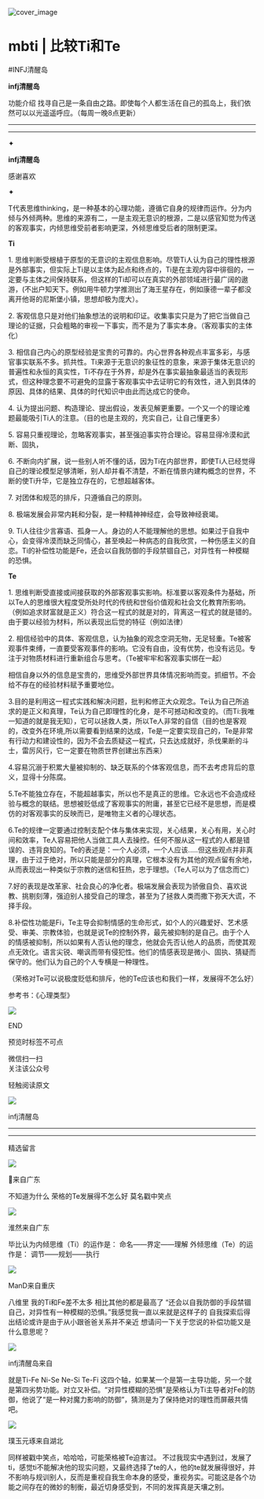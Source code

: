 ![cover_image](https://mmbiz.qlogo.cn/mmbiz_jpg/DZCdtia4bJxok2BAZVB0RHSiaEibsfdPgOnYcvEgQ0kq0J9ALlXsyUavy78ZrE3RENoSRYIUciaF4kicNIn3XUW5HUA/0?wx_fmt=jpeg)

#  mbti | 比较Ti和Te

#INFJ清醒岛  

**infj清醒岛**



功能介绍  找寻自己是一条自由之路。即使每个人都生活在自己的孤岛上，我们依然可以以光遥遥呼应。（每周一晚8点更新）

__ __

__ _ _

✦

  

**infj清醒岛**

感谢喜欢

✦

  

T代表思维thinking，是一种基本的心理功能，遵循它自身的规律而运作。分为内倾与外倾两种。思维的来源有二，一是主观无意识的根源，二是以感官知觉为传送的客观事实，内倾思维受前者影响更深，外倾思维受后者的限制更深。  

**Ti**

1\.
思维判断受根植于原型的无意识的主观信息影响。尽管Ti人认为自己的理性根源是外部事实，但实际上Ti是以主体为起点和终点的，Ti是在主观内容中徘徊的，一定要与主体之间保持联系，但这样的Ti却可以在真实的外部领域进行最广阔的遨游，(不出户知天下。例如用牛顿力学推测出了海王星存在，例如康德一辈子都没离开他哥的尼斯堡小镇，思想却极为庞大）。

2\. 客观信息只是对他们抽象想法的说明和印证。收集事实只是为了把它当做自己理论的证据，只会粗略的审视一下事实，而不是为了事实本身。（客观事实的主体化）

3\.
相信自己内心的原型经验是宝贵的可靠的。内心世界各种观点丰富多彩，与感官事实联系不多。抓共性。Ti来源于无意识的象征性的意象，来源于集体无意识的普遍性和永恒的真实性，Ti不存在于外界，却是外在事实最抽象最适当的表现形式，但这种理念要不可避免的显露于客观事实中去证明它的有效性，进入到具体的原因、具体的结果、具体的时代知识中由此而达成它的使命。

4\. 认为提出问题、构造理论、提出假设，发表见解更重要。一个又一个的理论难题最能吸引Ti人的注意。（目的也是主观的，充实自己，让自己懂更多）

5\. 容易只重视理论，忽略客观事实，甚至强迫事实符合理论。容易显得冷漠和武断、固执，

6\.
不断向内扩展，说一些别人听不懂的话，因为Ti在内部世界，即使Ti人已经觉得自己的理论模型足够清晰，别人却并看不清楚，不断在情景内建构概念的世界，不断的使Ti升华，它是独立存在的，它想超越客体。

7\. 对团体和规范的排斥，只遵循自己的原则。

8\. 极端发展会非常内耗和分裂，是一种精神神经症，会导致神经衰竭。

9\.
Ti人往往少言寡语、孤身一人。身边的人不能理解他的思想。如果过于自我中心，会变得冷漠而缺乏同情心，甚至唤起一种病态的自我欣赏，一种伤感主义的自恋。Ti的补偿性功能是Fe，还会以自我防御的手段禁锢自己，对异性有一种模糊的恐惧。

**Te**

1\.
思维判断受直接或间接获取的外部客观事实影响。标准要以客观条件为基础，所以Te人的思维很大程度受所处时代的传统和世俗价值观和社会文化教育所影响。（例如追求财富就是正义）符合这一程式的就是对的，背离这一程式的就是错的。由于要以经验为材料，所以表现出后觉的特征（例如法律）

2\.
相信经验中的具体、客观信息，认为抽象的观念空洞无物，无足轻重。Te被客观事件束缚，一直要受客观事件的影响。它没有自由，没有优势，也没有远见。专注于对物质材料进行重新组合与思考。（Te被牢牢和客观事实绑在一起）

相信自身以外的信息是宝贵的，思维受外部世界具体情况影响而变。抓细节。不会给不存在的经验材料赋予重要地位。

3.目的是利用这一程式实践和解决问题，批判和修正大众观念。Te认为自己所追求的是正义和真理，Te认为自己即理性的化身，是不可撼动和改变的。（而Ti:我唯一知道的就是我无知），它可以拯救人类，所以Te人非常的自信（目的也是客观的，改变外在环境,所以需要看到结果的达成，Te是一定要实现自己的，Te是非常有行动力和建设性的，因为不会去质疑这一程式，只去达成就好，杀伐果断的斗士，雷厉风行，它一定要在物质世界创建出东西来）

4.容易沉溺于积累大量被抑制的、缺乏联系的个体客观信息，而不去考虑背后的意义，显得十分陈腐。

5.Te不能独立存在，不能超越事实，所以也不是真正的思维。它永远也不会造成经验与概念的联结。思想被贬低成了客观事实的附庸，甚至它已经不是思想，而是模仿的对客观事实的反映而已，是唯物主义者的心理状态。

6.Te的规律一定要通过控制支配个体与集体来实现，关心结果，关心有用，关心时间和效率，Te人容易把他人当做工具人去操控。任何不服从这一程式的人都是错误的、违背良知的。Te的表述是：一个人必须，一个人应该.....但这些观点并非真理，由于过于绝对，所以只能是部分的真理，它根本没有为其他的观点留有余地，从而表现出一种类似于宗教的迷信和狂热，忠于理想。（Te人可以为了信念而亡）

7.好的表现是改革家、社会良心的净化者。极端发展会表现为骄傲自负、喜欢说教、挑剔刻薄，强迫别人接受自己的理念，甚至为了拯救人类而撒下弥天大谎，不择手段。

8.补偿性功能是Fi，Te主导会抑制情感的生命形式，如个人的兴趣爱好、艺术感受、审美、宗教体验，也就是说Te的控制外界，最先被抑制的是自己。由于个人的情感被抑制，所以如果有人否认他的理念，他就会先否认他人的品质，而使其观点无效化。语言尖锐、嘲讽而带有侵犯性。他们的情感表现是微小、固执、猜疑而保守的。他们认为自己的个人专横是一种理性。

（荣格对Te可以说极度贬低和排斥，他的Te应该也和我们一样，发展得不怎么好）

参考书：《心理类型》

  

![](https://mmbiz.qpic.cn/mmbiz_gif/7FiadXCUBpqt43ySAFleQonQAWQDMwvCPOiaiaFlUYSG8ibicVqc4d5rBa4niaAWr9DmauJ43FCich2gaNDU6PiaKZQf6w/640?wx_fmt=gif)

END  

预览时标签不可点

微信扫一扫  
关注该公众号



轻触阅读原文

![](http://mmbiz.qpic.cn/mmbiz_png/DZCdtia4bJxpcRrqEcIicNn7icChObS1Eqm6u2hlN1LGAHvlMHZg6O2a3A47KdeC6IqvVTuryNZQpDFQ1LX3JvT9w/0?wx_fmt=png)

infj清醒岛







****



****





精选留言

![](http://mmsns.qpic.cn/mmsns/iaxNB5XaibCeLTYWIUGCYm7cS1kFxTx4ibUSEBZJ6VnOdXPDItJ9PaGRg/0)

🍼来自广东

不知道为什么 荣格的Te发展得不怎么好 莫名戳中笑点

![](http://mmsns.qpic.cn/mmsns/iaxNB5XaibCeLTYWIUGCYm7cS1kFxTx4ibUSEBZJ6VnOdXPDItJ9PaGRg/0)

淮然来自广东

毕比认为内倾思维（Ti）的运作是： 命名——界定——理解 外倾思维（Te）的运作是： 调节——规划——执行

![](http://mmsns.qpic.cn/mmsns/iaxNB5XaibCeLTYWIUGCYm7cS1kFxTx4ibUSEBZJ6VnOdXPDItJ9PaGRg/0)

ManD来自重庆

八维里 我的Ti和Fe差不太多 相比其他的都是最高了 “还会以自我防御的手段禁锢自己，对异性有一种模糊的恐惧。”我感觉我一直以来就是这样子的
自我探索后得出结论或许是由于从小跟爸爸关系并不亲近 想请问一下关于您说的补偿功能又是什么意思呢？

![](http://wx.qlogo.cn/mmhead/Q3auHgzwzM4icoibBPppWkMrbLG1lB8KhWHaiaiabBib87BTTdVQC8Cyacg/64)

infj清醒岛来自

就是Ti-Fe Ni-Se Ne-Si Te-Fi
这四个轴，如果某一个是第一主导功能，另一个就是第四劣势功能。对立又补偿。“对异性模糊的恐惧”是荣格认为Ti主导者对Fe的防御，他说了“是一种对魔力影响的防御”，猜测是为了保持绝对的理性而屏蔽共情吧。

![](http://mmsns.qpic.cn/mmsns/iaxNB5XaibCeLTYWIUGCYm7cS1kFxTx4ibUSEBZJ6VnOdXPDItJ9PaGRg/0)

璞玉元琢来自湖北

同样被戳中笑点，哈哈哈，可能荣格被Te迫害过。
不过我现实中遇到过，发展了ti，感觉ti不能解决他的现实问题，又最终选择了te的人，他的te就发展得很好，并不影响与规训别人，反而是重视自我生命本身的感受，重视务实。可能这是各个功能之间存在的微妙的制衡，最近切身感受到，不同的发挥真是天壤之别。


